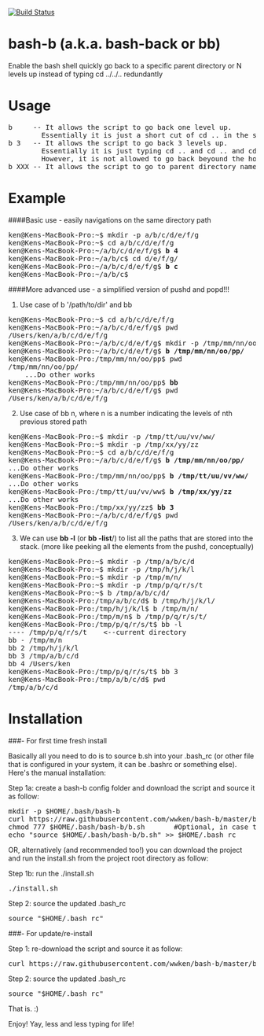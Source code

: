 [![Build Status](https://travis-ci.org/wwken/bash-b.png)](https://travis-ci.org/wwken/bash-b)

# bash-b (a.k.a. bash-back or bb)
Enable the bash shell quickly go back to a specific parent directory or N levels up instead of typing cd ../../.. redundantly

# Usage
<pre>
b     -- It allows the script to go back one level up. 
        Essentially it is just a short cut of cd .. in the shell
b 3   -- It allows the script to go back 3 levels up. 
        Essentially it is just typing cd .. and cd .. and cd .. in the shell. 
        However, it is not allowed to go back beyound the home directory, for secruity reasons. 
b XXX -- It allows the script to go to parent directory name called 'XXX' 
</pre>

# Example

####Basic use - easily navigations on the same directory path
<pre>
ken@Kens-MacBook-Pro:~$ mkdir -p a/b/c/d/e/f/g
ken@Kens-MacBook-Pro:~$ cd a/b/c/d/e/f/g
ken@Kens-MacBook-Pro:~/a/b/c/d/e/f/g$ <b>b 4</b> 
ken@Kens-MacBook-Pro:~/a/b/c$ cd d/e/f/g/
ken@Kens-MacBook-Pro:~/a/b/c/d/e/f/g$ <b>b c</b>
ken@Kens-MacBook-Pro:~/a/b/c$
</pre>

####More advanced use - a simplified version of pushd and popd!!!

1) Use case of b '/path/to/dir' and bb
<pre>
ken@Kens-MacBook-Pro:~$ cd a/b/c/d/e/f/g
ken@Kens-MacBook-Pro:~/a/b/c/d/e/f/g$ pwd
/Users/ken/a/b/c/d/e/f/g
ken@Kens-MacBook-Pro:~/a/b/c/d/e/f/g$ mkdir -p /tmp/mm/nn/oo/pp/
ken@Kens-MacBook-Pro:~/a/b/c/d/e/f/g$ <b>b /tmp/mm/nn/oo/pp/</b>
ken@Kens-MacBook-Pro:/tmp/mm/nn/oo/pp$ pwd
/tmp/mm/nn/oo/pp/
	...Do other works
ken@Kens-MacBook-Pro:/tmp/mm/nn/oo/pp$ <b>bb</b>
ken@Kens-MacBook-Pro:~/a/b/c/d/e/f/g$ pwd
/Users/ken/a/b/c/d/e/f/g
</pre>

2) Use case of bb n, where n is a number indicating the levels of nth previous stored path
<pre>
ken@Kens-MacBook-Pro:~$ mkdir -p /tmp/tt/uu/vv/ww/
ken@Kens-MacBook-Pro:~$ mkdir -p /tmp/xx/yy/zz
ken@Kens-MacBook-Pro:~$ cd a/b/c/d/e/f/g
ken@Kens-MacBook-Pro:~/a/b/c/d/e/f/g$ <b>b /tmp/mm/nn/oo/pp/</b>
...Do other works
ken@Kens-MacBook-Pro:/tmp/mm/nn/oo/pp$ <b>b /tmp/tt/uu/vv/ww/</b>
...Do other works
ken@Kens-MacBook-Pro:/tmp/tt/uu/vv/ww$ <b>b /tmp/xx/yy/zz</b>
...Do other works
ken@Kens-MacBook-Pro:/tmp/xx/yy/zz$ <b>bb 3</b>
ken@Kens-MacBook-Pro:~/a/b/c/d/e/f/g$ pwd
/Users/ken/a/b/c/d/e/f/g
</pre>

3) We can use <b>bb -l</b> (or <b>bb -list</b>/) to list all the paths that are stored into the stack.  (more like peeking all the elements from the pushd, conceptually)

<pre>
ken@Kens-MacBook-Pro:~$ mkdir -p /tmp/a/b/c/d
ken@Kens-MacBook-Pro:~$ mkdir -p /tmp/h/j/k/l
ken@Kens-MacBook-Pro:~$ mkdir -p /tmp/m/n/
ken@Kens-MacBook-Pro:~$ mkdir -p /tmp/p/q/r/s/t
ken@Kens-MacBook-Pro:~$ b /tmp/a/b/c/d/
ken@Kens-MacBook-Pro:/tmp/a/b/c/d$ b /tmp/h/j/k/l/
ken@Kens-MacBook-Pro:/tmp/h/j/k/l$ b /tmp/m/n/
ken@Kens-MacBook-Pro:/tmp/m/n$ b /tmp/p/q/r/s/t/
ken@Kens-MacBook-Pro:/tmp/p/q/r/s/t$ bb -l
---- /tmp/p/q/r/s/t    <--current directory
bb - /tmp/m/n
bb 2 /tmp/h/j/k/l
bb 3 /tmp/a/b/c/d
bb 4 /Users/ken
ken@Kens-MacBook-Pro:/tmp/p/q/r/s/t$ bb 3
ken@Kens-MacBook-Pro:/tmp/a/b/c/d$ pwd
/tmp/a/b/c/d
</pre>

# Installation

###- For first time fresh install

Basically all you need to do is to source b.sh into your .bash_rc (or other file that is configured in your system, it can be .bashrc or something else). Here's the manual installation: 

Step 1a: create a bash-b config folder and download the script and source it as follow:
<pre>
mkdir -p $HOME/.bash/bash-b
curl https://raw.githubusercontent.com/wwken/bash-b/master/b.sh > $HOME/.bash/bash-b/b.sh
chmod 777 $HOME/.bash/bash-b/b.sh       #Optional, in case the b.sh is not executable
echo "source $HOME/.bash/bash-b/b.sh" >> $HOME/.bash_rc
</pre>

OR, alternatively (and recommended too!) you can download the project and run the install.sh from the project root directory as follow:

Step 1b: run the ./install.sh
<pre>
./install.sh
</pre>

Step 2: source the updated .bash_rc 
<pre>
source "$HOME/.bash_rc"
</pre>

###- For update/re-install

Step 1: re-download the script and source it as follow:
<pre>
curl https://raw.githubusercontent.com/wwken/bash-b/master/b.sh > $HOME/.bash/bash-b/b.sh
</pre>

Step 2: source the updated .bash_rc 
<pre>
source "$HOME/.bash_rc"
</pre>

That is. :)

Enjoy! Yay, less and less typing for life!
